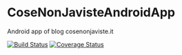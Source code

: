 # CoseNonJavisteAndroidApp
Android app of blog cosenonjaviste.it

[![Build Status](https://travis-ci.org/fabioCollini/CoseNonJavisteAndroidApp.svg?branch=master)](https://travis-ci.org/fabioCollini/CoseNonJavisteAndroidApp)
[![Coverage Status](https://coveralls.io/repos/fabioCollini/CoseNonJavisteAndroidApp/badge.svg?branch=master)](https://coveralls.io/r/fabioCollini/CoseNonJavisteAndroidApp?branch=master)
